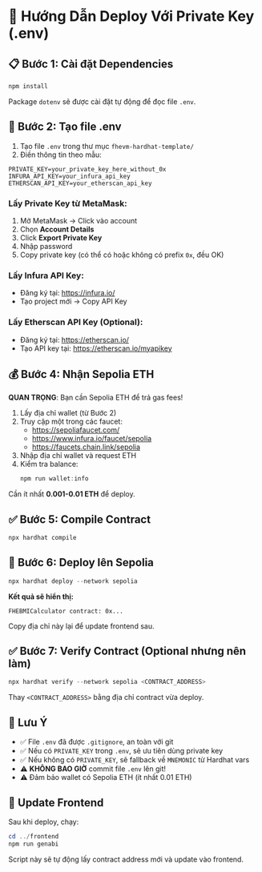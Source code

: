# 🚀 Hướng Dẫn Deploy Với Private Key (.env)

## 📋 Bước 1: Cài đặt Dependencies

```powershell
npm install
```

Package `dotenv` sẽ được cài đặt tự động để đọc file `.env`.

## 📝 Bước 2: Tạo file .env

1. Tạo file `.env` trong thư mục `fhevm-hardhat-template/`
2. Điền thông tin theo mẫu:

```env
PRIVATE_KEY=your_private_key_here_without_0x
INFURA_API_KEY=your_infura_api_key
ETHERSCAN_API_KEY=your_etherscan_api_key
```

### Lấy Private Key từ MetaMask:
1. Mở MetaMask → Click vào account
2. Chọn **Account Details**
3. Click **Export Private Key**
4. Nhập password
5. Copy private key (có thể có hoặc không có prefix `0x`, đều OK)

### Lấy Infura API Key:
- Đăng ký tại: https://infura.io/
- Tạo project mới → Copy API Key

### Lấy Etherscan API Key (Optional):
- Đăng ký tại: https://etherscan.io/
- Tạo API key tại: https://etherscan.io/myapikey

## 💰 Bước 4: Nhận Sepolia ETH

**QUAN TRỌNG**: Bạn cần Sepolia ETH để trả gas fees!

1. Lấy địa chỉ wallet (từ Bước 2)
2. Truy cập một trong các faucet:
   - https://sepoliafaucet.com/
   - https://www.infura.io/faucet/sepolia
   - https://faucets.chain.link/sepolia
3. Nhập địa chỉ wallet và request ETH
4. Kiểm tra balance:
   ```powershell
   npm run wallet:info
   ```

Cần ít nhất **0.001-0.01 ETH** để deploy.

## ✅ Bước 5: Compile Contract

```powershell
npx hardhat compile
```

## 🚀 Bước 6: Deploy lên Sepolia

```powershell
npx hardhat deploy --network sepolia
```

**Kết quả sẽ hiển thị:**
```
FHEBMICalculator contract: 0x...
```

Copy địa chỉ này lại để update frontend sau.

## ✅ Bước 7: Verify Contract (Optional nhưng nên làm)

```powershell
npx hardhat verify --network sepolia <CONTRACT_ADDRESS>
```

Thay `<CONTRACT_ADDRESS>` bằng địa chỉ contract vừa deploy.

## 📝 Lưu Ý

- ✅ File `.env` đã được `.gitignore`, an toàn với git
- ✅ Nếu có `PRIVATE_KEY` trong `.env`, sẽ ưu tiên dùng private key
- ✅ Nếu không có `PRIVATE_KEY`, sẽ fallback về `MNEMONIC` từ Hardhat vars
- ⚠️ **KHÔNG BAO GIỜ** commit file `.env` lên git!
- ⚠️ Đảm bảo wallet có Sepolia ETH (ít nhất 0.01 ETH)

## 🔄 Update Frontend

Sau khi deploy, chạy:

```powershell
cd ../frontend
npm run genabi
```

Script này sẽ tự động lấy contract address mới và update vào frontend.

